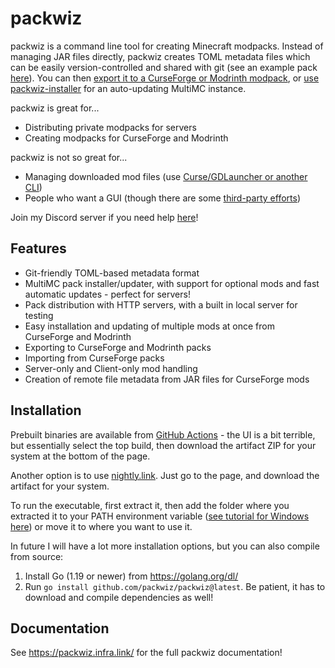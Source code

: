 # packwiz
packwiz is a command line tool for creating Minecraft modpacks. Instead of managing JAR files directly, packwiz creates TOML metadata files which can be easily version-controlled and shared with git (see an example pack [here](https://github.com/packwiz/packwiz-example-pack)). You can then [export it to a CurseForge or Modrinth modpack](https://packwiz.infra.link/tutorials/hosting/curseforge/), or [use packwiz-installer](https://packwiz.infra.link/tutorials/installing/packwiz-installer/) for an auto-updating MultiMC instance.

packwiz is great for...

- Distributing private modpacks for servers
- Creating modpacks for CurseForge and Modrinth

packwiz is not so great for...

- Managing downloaded mod files (use [Curse/GDLauncher or another CLI](https://gist.github.com/comp500/13ae6f058221196077fb19953ac608c7))
- People who want a GUI (though there are some [third-party efforts](https://github.com/ExoPlant/packwiz-gui))

Join my Discord server if you need help [here](https://discord.gg/Csh8zbbhCt)!

## Features
- Git-friendly TOML-based metadata format
- MultiMC pack installer/updater, with support for optional mods and fast automatic updates - perfect for servers!
- Pack distribution with HTTP servers, with a built in local server for testing
- Easy installation and updating of multiple mods at once from CurseForge and Modrinth
- Exporting to CurseForge and Modrinth packs
- Importing from CurseForge packs
- Server-only and Client-only mod handling
- Creation of remote file metadata from JAR files for CurseForge mods

## Installation
Prebuilt binaries are available from [GitHub Actions](https://github.com/kotx/packwiz/actions) - the UI is a bit terrible, but essentially select the top build, then download the artifact ZIP for your system at the bottom of the page.  

Another option is to use [nightly.link](https://nightly.link/kotx/packwiz/workflows/go/main). Just go to the page, and download the artifact for your system.  

To run the executable, first extract it, then add the folder where you extracted it to your PATH environment variable ([see tutorial for Windows here](https://www.howtogeek.com/118594/how-to-edit-your-system-path-for-easy-command-line-access/)) or move it to where you want to use it.

In future I will have a lot more installation options, but you can also compile from source:

1. Install Go (1.19 or newer) from https://golang.org/dl/
2. Run `go install github.com/packwiz/packwiz@latest`. Be patient, it has to download and compile dependencies as well!

## Documentation
See https://packwiz.infra.link/ for the full packwiz documentation!
